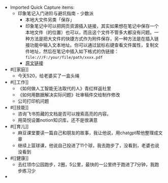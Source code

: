 - Imported Quick Capture items:
    - 印象笔记入门进阶与避坑指南 - 少数派
        - 本地大文件另类「保存」
        - 印象笔记中可以把网页资源插入链接，其实如果想在笔记中保存一个本地文件（的位置）也可以，而且这个文件不管多大都没有问题。一种方法是把大文件的快捷方式作为附件保存，另一种方法是在插入链接功能中输入文本地址。你可以通过鼠标右键查看文件属性，复制文件地址，然后在笔记中插入如下格式的伪链接：`file:///F:/your/file/path/xxxx.pdf`
        - [原文链接](https://sspai.com/post/47150)
- #[[家庭]]
    - 今天520，给老婆买了一盒头绳
- #[[工作]]
    - 《如何做人工智能无法取代的人》青红样返社里
    - 《如何用数据解决实际问题》社审稿件交给制作修改
    - 公司打印机问题
- #[[技能]]
    - 咨询飞书剪藏的文档是否可以搜索高亮的内容。
    - 用简悦设置notion知识库，还不是很满意
- #[[育儿]]
    - 麻豆课堂要读一篇自己和朋友的故事，我让他说，用chatgpt帮他整理成文章
    - 继续上篮球课，他说自己投进了11个球，我去跑步了，没看到，老婆也说没看到
- #[[健康]]
    - 去红领巾公园跑步，2圈，5公里，最快的一公里终于跑进了7分钟，我跑步练习少
- 
